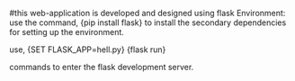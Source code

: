 #this web-application is developed and designed using flask
Environment:
use the command,
{pip install flask}
to install the secondary dependencies for setting up the environment.

use,
{SET FLASK_APP=hell.py}
{flask run}

commands to enter the flask development server.
